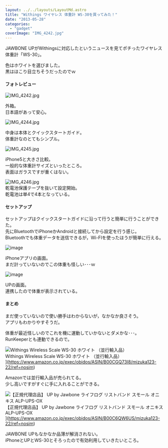 ```yaml
---
layout: ../../layouts/LayoutMd.astro
title: "Withings ワイヤレス 体重計 WS-30を買ってみた！"
date: "2013-05-28"
categories: 
  - "gadget"
coverImage: "IMG_4242.jpg"
---
```


JAWBONE UPがWithingsに対応したというニュースを見てポチったワイヤレス体重計「WS-30」。

色はホワイトを選びました。  
黒はほこり目立ちそうだったのでｗ

#### フォトレビュー

![IMG_4242.jpg](/archive/images/8866458995_50421699c0_b.jpg)
 
外箱。  
日本語があって安心。

![IMG_4244.jpg](/archive/images/8866462341_efe267e9e8_b.jpg)
 
中身は本体とクイックスタートガイド。  
体重計なのとてもシンプル。

![IMG_4245.jpg](/archive/images/8867072966_f08f729d2d_b.jpg)
 
iPhone5と大きさ比較。  
一般的な体重計サイズといったところ。  
表面はガラスですが重くはない。

![IMG_4246.jpg](/archive/images/8866465429_09ecab6c2c_b.jpg)  
乾電池保護テープを抜いて設定開始。  
乾電池は単4で4本となっている。

#### セットアップ

セットアップはクイックスタートガイドに沿って行うと簡単に行うことができた。  
先にBluetoothでiPhoneかAndroidと接続してから設定を行う感じ。  
Bluetoothでも体重データを送信できるが，Wi-FIを使ったほうが簡単に行える。

![image](/archive/images/image_thumb5.png "image")
  
iPhoneアプリの画面。  
まだ計っていないのでこの体重も怪しい･･･ｗ

![image](/archive/images/image_thumb6.png "image")
  
UPの画面。  
連携したので体重が表示されている。

#### まとめ

まだ使っていないので使い勝手はわからないが，なかなか良さそう。  
アプリもわかりやすそうだ。

体重が最近怪しいのでこれを機に運動していかないとダメかな･･･。  
RunKeeperとも連動できるので。

![Withings Wireless Scale WS-30 ホワイト （並行輸入品）](/archive/images/31p8ZBvr98L._SL160_.jpg)  
Withings Wireless Scale WS-30 ホワイト （並行輸入品）  
](https://www.amazon.co.jp/exec/obidos/ASIN/B00CGQ73I8/mizuka123-22/ref=nosim)

Amazonでは並行輸入品が売られてる。  
少し高いですがすぐに手に入れることができる。

![【正規代理店品】 UP by Jawbone ライフログ リストバンド スモール オニキス ALP-UPS-OX](/archive/images/41nslP9cGeL._SL160_.jpg)  
【正規代理店品】 UP by Jawbone ライフログ リストバンド スモール オニキス ALP-UPS-OX  
](https://www.amazon.co.jp/exec/obidos/ASIN/B00C6QW6US/mizuka123-22/ref=nosim)

JAWBONE UPもなかなか品薄が解消されない。  
iPhoneとUPとWS-30とそろったので有効利用していきたいところ。
